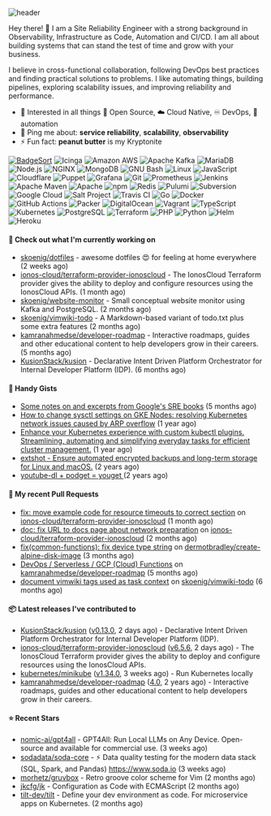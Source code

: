 ![header](https://capsule-render.vercel.app/api?type=waving&height=200&fontAlignY=40&descAlignY=55&color=0:00ab91,100:005182&fontColor=ffffff&text=Hi,%20my%20name%20is%20S%C3%B6ren&desc=[%CB%88z%C3%B8%CB%90%CA%81%C9%99n]&animation=fadeIn)

Hey there! 👋 I am a Site Reliability Engineer with a strong background in Observability, Infrastructure as Code, Automation and CI/CD. I am all about building systems that can stand the test of time and grow with your business.

I believe in cross-functional collaboration, following DevOps best practices and finding practical solutions to problems. I like automating things, building pipelines, exploring scalability issues, and improving reliability and performance.

- 🌱 Interested in all things :page_with_curl: Open Source, :cloud: Cloud Native, :infinity: DevOps, :robot: automation
- 💬 Ping me about: **service reliability**, **scalability**, **observability**
- ⚡ Fun fact: **peanut butter** is my Kryptonite


[![BadgeSort](https://img.shields.io/badge/BadgeSort-000000.svg?style=flat-square&logo=githubsponsors)](https://github.com/ChipWolf/BadgeSort)
![Icinga](https://img.shields.io/badge/Icinga-06062C.svg?style=flat-square&logo=icinga&logoColor=white)
![Amazon AWS](https://img.shields.io/badge/Amazon%20AWS-232F3E.svg?style=flat-square&logo=amazonaws&logoColor=white)
![Apache Kafka](https://img.shields.io/badge/Apache%20Kafka-231F20.svg?style=flat-square&logo=apachekafka&logoColor=white)
![MariaDB](https://img.shields.io/badge/MariaDB-003545.svg?style=flat-square&logo=mariadb&logoColor=white)
![Node.js](https://img.shields.io/badge/Node.js-339933.svg?style=flat-square&logo=nodedotjs&logoColor=white)
![NGINX](https://img.shields.io/badge/NGINX-009639.svg?style=flat-square&logo=nginx&logoColor=white)
![MongoDB](https://img.shields.io/badge/MongoDB-47A248.svg?style=flat-square&logo=mongodb&logoColor=white)
![GNU Bash](https://img.shields.io/badge/GNU%20Bash-4EAA25.svg?style=flat-square&logo=gnubash&logoColor=white)
![Linux](https://img.shields.io/badge/Linux-FCC624.svg?style=flat-square&logo=linux&logoColor=black)
![JavaScript](https://img.shields.io/badge/JavaScript-F7DF1E.svg?style=flat-square&logo=javascript&logoColor=black)
![Cloudflare](https://img.shields.io/badge/Cloudflare-F38020.svg?style=flat-square&logo=cloudflare&logoColor=white)
![Puppet](https://img.shields.io/badge/Puppet-FFAE1A.svg?style=flat-square&logo=puppet&logoColor=black)
![Grafana](https://img.shields.io/badge/Grafana-F46800.svg?style=flat-square&logo=grafana&logoColor=white)
![Git](https://img.shields.io/badge/Git-F05032.svg?style=flat-square&logo=git&logoColor=white)
![Prometheus](https://img.shields.io/badge/Prometheus-E6522C.svg?style=flat-square&logo=prometheus&logoColor=white)
![Jenkins](https://img.shields.io/badge/Jenkins-D24939.svg?style=flat-square&logo=jenkins&logoColor=white)
![Apache Maven](https://img.shields.io/badge/Apache%20Maven-C71A36.svg?style=flat-square&logo=apachemaven&logoColor=white)
![Apache](https://img.shields.io/badge/Apache-D22128.svg?style=flat-square&logo=apache&logoColor=white)
![npm](https://img.shields.io/badge/npm-CB3837.svg?style=flat-square&logo=npm&logoColor=white)
![Redis](https://img.shields.io/badge/Redis-DC382D.svg?style=flat-square&logo=redis&logoColor=white)
![Pulumi](https://img.shields.io/badge/Pulumi-8A3391.svg?style=flat-square&logo=pulumi&logoColor=white)
![Subversion](https://img.shields.io/badge/Subversion-809CC9.svg?style=flat-square&logo=subversion&logoColor=white)
![Google Cloud](https://img.shields.io/badge/Google%20Cloud-4285F4.svg?style=flat-square&logo=googlecloud&logoColor=white)
![Salt Project](https://img.shields.io/badge/Salt%20Project-57BCAD.svg?style=flat-square&logo=saltproject&logoColor=white)
![Travis CI](https://img.shields.io/badge/Travis%20CI-3EAAAF.svg?style=flat-square&logo=travisci&logoColor=white)
![Go](https://img.shields.io/badge/Go-00ADD8.svg?style=flat-square&logo=go&logoColor=white)
![Docker](https://img.shields.io/badge/Docker-2496ED.svg?style=flat-square&logo=docker&logoColor=white)
![GitHub Actions](https://img.shields.io/badge/GitHub%20Actions-2088FF.svg?style=flat-square&logo=githubactions&logoColor=white)
![Packer](https://img.shields.io/badge/Packer-02A8EF.svg?style=flat-square&logo=packer&logoColor=white)
![DigitalOcean](https://img.shields.io/badge/DigitalOcean-0080FF.svg?style=flat-square&logo=digitalocean&logoColor=white)
![Vagrant](https://img.shields.io/badge/Vagrant-1868F2.svg?style=flat-square&logo=vagrant&logoColor=white)
![TypeScript](https://img.shields.io/badge/TypeScript-3178C6.svg?style=flat-square&logo=typescript&logoColor=white)
![Kubernetes](https://img.shields.io/badge/Kubernetes-326CE5.svg?style=flat-square&logo=kubernetes&logoColor=white)
![PostgreSQL](https://img.shields.io/badge/PostgreSQL-4169E1.svg?style=flat-square&logo=postgresql&logoColor=white)
![Terraform](https://img.shields.io/badge/Terraform-7B42BC.svg?style=flat-square&logo=terraform&logoColor=white)
![PHP](https://img.shields.io/badge/PHP-777BB4.svg?style=flat-square&logo=php&logoColor=white)
![Python](https://img.shields.io/badge/Python-3776AB.svg?style=flat-square&logo=python&logoColor=white)
![Helm](https://img.shields.io/badge/Helm-0F1689.svg?style=flat-square&logo=helm&logoColor=white)
![Heroku](https://img.shields.io/badge/Heroku-430098.svg?style=flat-square&logo=heroku&logoColor=white)


#### 🚧 Check out what I'm currently working on

- [skoenig/dotfiles](https://github.com/skoenig/dotfiles) - awesome dotfiles 😍 for feeling at home everywhere (2 weeks ago)
- [ionos-cloud/terraform-provider-ionoscloud](https://github.com/ionos-cloud/terraform-provider-ionoscloud) - The IonosCloud Terraform provider gives the ability to deploy and configure resources using the IonosCloud APIs. (1 month ago)
- [skoenig/website-monitor](https://github.com/skoenig/website-monitor) - Small conceptual website monitor using Kafka and PostgreSQL. (2 months ago)
- [skoenig/vimwiki-todo](https://github.com/skoenig/vimwiki-todo) - A Markdown-based variant of todo.txt plus some extra features (2 months ago)
- [kamranahmedse/developer-roadmap](https://github.com/kamranahmedse/developer-roadmap) - Interactive roadmaps, guides and other educational content to help developers grow in their careers. (5 months ago)
- [KusionStack/kusion](https://github.com/KusionStack/kusion) - Declarative Intent Driven Platform Orchestrator for Internal Developer Platform (IDP). (6 months ago)

#### 📒 Handy Gists

- [Some notes on and excerpts from Google&#39;s SRE books](https://gist.github.com/7bacab2124c14a1288b65149bd0b5209) (5 months ago)
- [How to change sysctl settings on GKE Nodes: resolving Kubernetes network issues caused by ARP overflow](https://gist.github.com/a44dffdde475056d27ecef026cd2f9a0) (1 year ago)
- [Enhance your Kubernetes experience with custom kubectl plugins. Streamlining, automating and simplifying everyday tasks for efficient cluster management.](https://gist.github.com/e7de3e8437b23437daf5eca42e679a1a) (1 year ago)
- [extshot - Ensure automated encrypted backups and long-term storage for Linux and macOS.](https://gist.github.com/c19f707e02a274f6371697163ee18b9f) (2 years ago)
- [youtube-dl &#43; podget = youget ](https://gist.github.com/d4a67764d5b653bef06574fa5cc63ef3) (2 years ago)

#### 🔀 My recent Pull Requests

- [fix: move example code for resource timeouts to correct section](https://github.com/ionos-cloud/terraform-provider-ionoscloud/pull/645) on [ionos-cloud/terraform-provider-ionoscloud](https://github.com/ionos-cloud/terraform-provider-ionoscloud) (1 month ago)
- [doc: fix URL to docs page about network preparation](https://github.com/ionos-cloud/terraform-provider-ionoscloud/pull/625) on [ionos-cloud/terraform-provider-ionoscloud](https://github.com/ionos-cloud/terraform-provider-ionoscloud) (2 months ago)
- [fix(common-functions): fix device type string](https://github.com/dermotbradley/create-alpine-disk-image/pull/56) on [dermotbradley/create-alpine-disk-image](https://github.com/dermotbradley/create-alpine-disk-image) (3 months ago)
- [DevOps / Serverless / GCP (Cloud) Functions](https://github.com/kamranahmedse/developer-roadmap/pull/5496) on [kamranahmedse/developer-roadmap](https://github.com/kamranahmedse/developer-roadmap) (5 months ago)
- [document vimwiki tags used as task context](https://github.com/skoenig/vimwiki-todo/pull/5) on [skoenig/vimwiki-todo](https://github.com/skoenig/vimwiki-todo) (6 months ago)

#### 📦 Latest releases I've contributed to

- [KusionStack/kusion](https://github.com/KusionStack/kusion) ([v0.13.0](https://github.com/KusionStack/kusion/releases/tag/v0.13.0), 2 days ago) - Declarative Intent Driven Platform Orchestrator for Internal Developer Platform (IDP).
- [ionos-cloud/terraform-provider-ionoscloud](https://github.com/ionos-cloud/terraform-provider-ionoscloud) ([v6.5.6](https://github.com/ionos-cloud/terraform-provider-ionoscloud/releases/tag/v6.5.6), 2 days ago) - The IonosCloud Terraform provider gives the ability to deploy and configure resources using the IonosCloud APIs.
- [kubernetes/minikube](https://github.com/kubernetes/minikube) ([v1.34.0](https://github.com/kubernetes/minikube/releases/tag/v1.34.0), 3 weeks ago) - Run Kubernetes locally
- [kamranahmedse/developer-roadmap](https://github.com/kamranahmedse/developer-roadmap) ([4.0](https://github.com/kamranahmedse/developer-roadmap/releases/tag/4.0), 2 years ago) - Interactive roadmaps, guides and other educational content to help developers grow in their careers.

#### ⭐ Recent Stars

- [nomic-ai/gpt4all](https://github.com/nomic-ai/gpt4all) - GPT4All: Run Local LLMs on Any Device. Open-source and available for commercial use. (3 weeks ago)
- [sodadata/soda-core](https://github.com/sodadata/soda-core) - :zap: Data quality testing for the modern data stack (SQL, Spark, and Pandas) https://www.soda.io (3 weeks ago)
- [morhetz/gruvbox](https://github.com/morhetz/gruvbox) - Retro groove color scheme for Vim (2 months ago)
- [jkcfg/jk](https://github.com/jkcfg/jk) - Configuration as Code with ECMAScript (2 months ago)
- [tilt-dev/tilt](https://github.com/tilt-dev/tilt) - Define your dev environment as code. For microservice apps on Kubernetes. (2 months ago)
